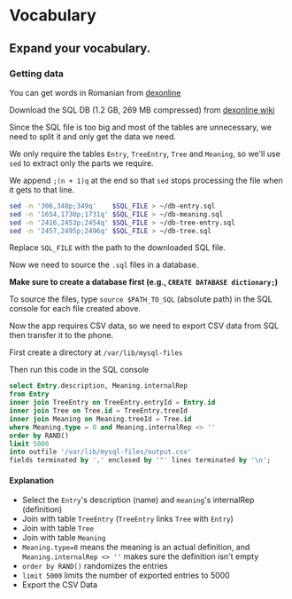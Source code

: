 # Vocabulary

## Expand your vocabulary.

### Getting data

You can get words in Romanian from [dexonline](https://dexonline.ro/)

Download the SQL DB (1.2 GB, 269 MB compressed) from [dexonline wiki](https://wiki.dexonline.ro/wiki/Informa%C8%9Bii#Desc%C4%83rcare)

Since the SQL file is too big and most of the tables are unnecessary, we need to split it and only get the data we need.

We only require the tables `Entry`, `TreeEntry`, `Tree` and `Meaning`, so we'll use `sed` to extract only the parts we require.

We append `;(n + 1)q` at the end so that `sed` stops processing the file when it gets to that line.

```sh
sed -n '306,348p;349q'    $SQL_FILE > ~/db-entry.sql
sed -n '1654,1730p;1731q' $SQL_FILE > ~/db-meaning.sql
sed -n '2416,2453p;2454q' $SQL_FILE > ~/db-tree-entry.sql
sed -n '2457,2495p;2496q' $SQL_FILE > ~/db-tree.sql
```
Replace `SQL_FILE` with the path to the downloaded SQL file.

Now we need to source the `.sql` files in a database.

**Make sure to create a database first (e.g., `CREATE DATABASE dictionary;`)**

To source the files, type `source $PATH_TO_SQL` (absolute path) in the SQL console for each file created above.

Now the app requires CSV data, so we need to export CSV data from SQL then transfer it to the phone.

First create a directory at `/var/lib/mysql-files`

Then run this code in the SQL console

```sql
select Entry.description, Meaning.internalRep
from Entry
inner join TreeEntry on TreeEntry.entryId = Entry.id
inner join Tree on Tree.id = TreeEntry.treeId
inner join Meaning on Meaning.treeId = Tree.id
where Meaning.type = 0 and Meaning.internalRep <> ''
order by RAND()
limit 5000
into outfile '/var/lib/mysql-files/output.csv'
fields terminated by ',' enclosed by '"' lines terminated by '\n';
```

#### Explanation
- Select the `Entry`'s description (name) and `meaning`'s internalRep (definition)
- Join with table `TreeEntry` (`TreeEntry` links `Tree` with `Entry`)
- Join with table `Tree`
- Join with table `Meaning`
- `Meaning.type=0` means the meaning is an actual definition, and `Meaning.internalRep <> ''` makes sure the definition isn't empty
- `order by RAND()` randomizes the entries
- `limit 5000` limits the number of exported entries to 5000
- Export the CSV Data
